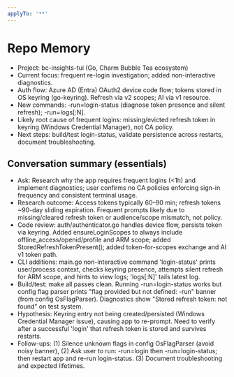 ```yaml
---
applyTo: '**'
---
```


# Repo Memory

- Project: bc-insights-tui (Go, Charm Bubble Tea ecosystem)
- Current focus: frequent re-login investigation; added non-interactive diagnostics.
- Auth flow: Azure AD (Entra) OAuth2 device code flow; tokens stored in OS keyring (go-keyring). Refresh via v2 scopes; AI via v1 resource.
- New commands: -run=login-status (diagnose token presence and silent refresh); -run=logs[:N].
- Likely root cause of frequent logins: missing/evicted refresh token in keyring (Windows Credential Manager), not CA policy.
- Next steps: build/test login-status, validate persistence across restarts, document troubleshooting.

## Conversation summary (essentials)
- Ask: Research why the app requires frequent logins (<1h) and implement diagnostics; user confirms no CA policies enforcing sign-in frequency and consistent terminal usage.
- Research outcome: Access tokens typically 60–90 min; refresh tokens ~90-day sliding expiration. Frequent prompts likely due to missing/cleared refresh token or audience/scope mismatch, not policy.
- Code review: auth/authenticator.go handles device flow, persists token via keyring. Added ensureLoginScopes to always include offline_access/openid/profile and ARM scope; added StoredRefreshTokenPresent(); added token-for-scopes exchange and AI v1 token path.
- CLI additions: main.go non-interactive command 'login-status' prints user/process context, checks keyring presence, attempts silent refresh for ARM scope, and hints to view logs; 'logs[:N]' tails latest log.
- Build/test: make all passes clean. Running -run=login-status works but config flag parser prints "flag provided but not defined: -run" banner (from config OsFlagParser). Diagnostics show "Stored refresh token: not found" on test system.
- Hypothesis: Keyring entry not being created/persisted (Windows Credential Manager issue), causing app to re-prompt. Need to verify after a successful 'login' that refresh token is stored and survives restarts.
- Follow-ups: (1) Silence unknown flags in config OsFlagParser (avoid noisy banner), (2) Ask user to run: -run=login then -run=login-status; then restart app and re-run login-status. (3) Document troubleshooting and expected lifetimes.
